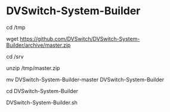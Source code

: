 # DVSwitch-System-Builder


cd /tmp

wget https://github.com/DVSwitch/DVSwitch-System-Builder/archive/master.zip

cd /srv

unzip /tmp/master.zip 

mv DVSwitch-System-Builder-master DVSwitch-System-Builder

cd DVSwitch-System-Builder

DVSwitch-System-Builder.sh 
